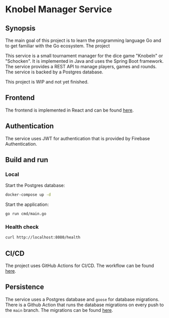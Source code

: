 # Knobel Manager Service

## Synopsis

The main goal of this project is to learn the programming language Go and to get familiar with the Go ecosystem. The
project

This service is a small tournament manager for the dice game "Knobeln" or "Schocken". It is implemented in Java and uses
the Spring
Boot framework. The service provides a REST API to manage players, games and rounds. The service is backed by a Postgres
database.

This project is WIP and not yet finished.

## Frontend

The frontend is implemented in React and can be found [here](https://github.com/henok321/knobel-manager-app).

## Authentication

The service uses JWT for authentication that is provided by Firebase Authentication.

## Build and run

### Local

Start the Postgres database:

```bash
docker-compose up -d
```

Start the application:

```bash
go run cmd/main.go
```

### Health check

```bash
curl http://localhost:8080/health
```

## CI/CD

The project uses GitHub Actions for CI/CD. The workflow can be found [here](.github/build-deploy.yml).

## Persistence

The service uses a Postgres database and `goose` for database migrations. There is a Github Action that runs the
database migrations on every push to the `main` branch. The migrations can be found [here](.github/db-migration.yml).
